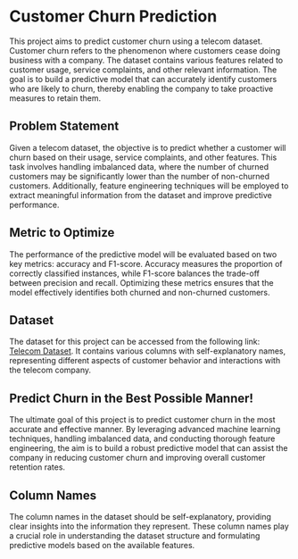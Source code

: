 # Customer Churn Prediction

This project aims to predict customer churn using a telecom dataset. Customer churn refers to the phenomenon where customers cease doing business with a company. The dataset contains various features related to customer usage, service complaints, and other relevant information. The goal is to build a predictive model that can accurately identify customers who are likely to churn, thereby enabling the company to take proactive measures to retain them.

## Problem Statement

Given a telecom dataset, the objective is to predict whether a customer will churn based on their usage, service complaints, and other features. This task involves handling imbalanced data, where the number of churned customers may be significantly lower than the number of non-churned customers. Additionally, feature engineering techniques will be employed to extract meaningful information from the dataset and improve predictive performance.

## Metric to Optimize

The performance of the predictive model will be evaluated based on two key metrics: accuracy and F1-score. Accuracy measures the proportion of correctly classified instances, while F1-score balances the trade-off between precision and recall. Optimizing these metrics ensures that the model effectively identifies both churned and non-churned customers.

## Dataset

The dataset for this project can be accessed from the following link: [Telecom Dataset](https://drive.google.com/drive/folders/1_uCLNkKkoI2UtHPZocdoovG5TnYFrSyV?usp=sharing). It contains various columns with self-explanatory names, representing different aspects of customer behavior and interactions with the telecom company.

## Predict Churn in the Best Possible Manner!

The ultimate goal of this project is to predict customer churn in the most accurate and effective manner. By leveraging advanced machine learning techniques, handling imbalanced data, and conducting thorough feature engineering, the aim is to build a robust predictive model that can assist the company in reducing customer churn and improving overall customer retention rates.

## Column Names

The column names in the dataset should be self-explanatory, providing clear insights into the information they represent. These column names play a crucial role in understanding the dataset structure and formulating predictive models based on the available features.
